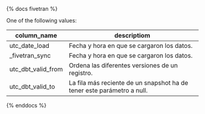 {% docs fivetran %}

One of the following values:

| column_name        | descriptiom                                                            |
| ------------------ | ---------------------------------------------------------------------- |
| utc_date_load      | Fecha y hora en que se cargaron los datos.                             |
| \_fivetran_sync    | Fecha y hora en que se cargaron los datos.                             |
| utc_dbt_valid_from | Ordena las diferentes versiones de un registro.                        |
| utc_dbt_valid_to   | La fila más reciente de un snapshot ha de tener este parámetro a null. |

{% enddocs %}
